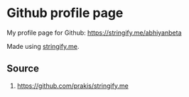 # Github profile page

My profile page for Github: https://stringify.me/abhiyanbeta

Made using [stringify.me](https://stringify.me).

## Source

1. https://github.com/prakis/stringify.me
